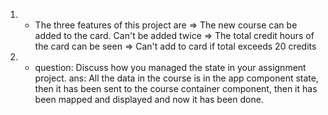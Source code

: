 1. - The three features of this project are
     => The new course can be added to the card. Can't be added twice
     => The total credit hours of the card can be seen
     => Can't add to card if total exceeds 20 credits

2. - question: Discuss how you managed the state in your assignment project.
     ans: All the data in the course is in the app component state, then it has been sent to the course container component, then it has been mapped and displayed and now it has been done.
